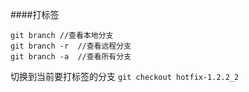 ####打标签
```
git branch //查看本地分支
git branch -r  //查看远程分支
git branch -a  //查看所有分支
```
切换到当前要打标签的分支
`git checkout hotfix-1.2.2_2`